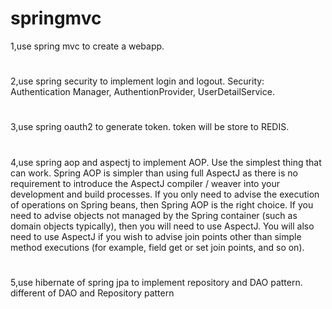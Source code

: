 # springmvc
1,use spring mvc to create a webapp.
#
2,use spring security to implement login and logout.
Security: Authentication Manager, AuthentionProvider, UserDetailService.
#
3,use spring oauth2 to generate token.
token will be store to REDIS.
#
4,use spring aop and aspectj to implement AOP.
Use the simplest thing that can work. Spring AOP is simpler than using full AspectJ as there is no requirement to introduce the AspectJ compiler / weaver into your development and build processes. If you only need to advise the execution of operations on Spring beans, then Spring AOP is the right choice. If you need to advise objects not managed by the Spring container (such as domain objects typically), then you will need to use AspectJ. You will also need to use AspectJ if you wish to advise join points other than simple method executions (for example, field get or set join points, and so on).
#
5,use hibernate of spring jpa to implement repository and DAO pattern.
different of DAO and Repository pattern

